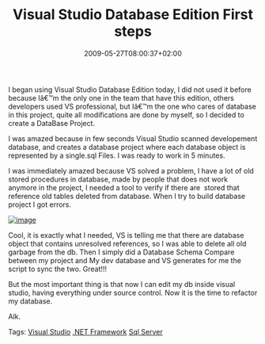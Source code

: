 ﻿---
title: "Visual Studio Database Edition First steps"
description: ""
date: 2009-05-27T08:00:37+02:00
draft: false
tags: [Sql Server]
categories: [Sql Server]
---
I began using Visual Studio Database Edition today, I did not used it before because Iâ€™m the only one in the team that have this edition, others developers used VS professional, but Iâ€™m the one who cares of database in this project, quite all modifications are done by myself, so I decided to create a DataBase Project.

I was amazed because in few seconds Visual Studio scanned developement database, and creates a database project where each database object is represented by a single.sql Files. I was ready to work in 5 minutes.

I was immediately amazed because VS solved a problem, I have a lot of old stored procedures in database, made by people that does not work anymore in the project, I needed a tool to verify if there are  stored that reference old tables deleted from database. When I try to build database project I got errors.

[![image](https://www.codewrecks.com/blog/wp-content/uploads/2009/05/image-thumb7.png "image")](https://www.codewrecks.com/blog/wp-content/uploads/2009/05/image7.png)

Cool, it is exactly what I needed, VS is telling me that there are database object that contains unresolved references, so I was able to delete all old garbage from the db. Then I simply did a Database Schema Compare between my project and My dev database and VS generates for me the script to sync the two. Great!!!

But the most important thing is that now I can edit my db inside visual studio, having everything under source control. Now it is the time to refactor my database.

Alk.

Tags: [Visual Studio](http://technorati.com/tag/Visual%20Studio) [.NET Framework](http://technorati.com/tag/.NET%20Framework) [Sql Server](http://technorati.com/tag/Sql%20Server)
